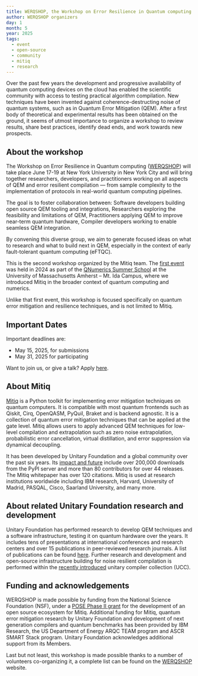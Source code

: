 ```yaml
---
title: WERQSHOP, the Workshop on Error Resilience in Quantum computing
author: WERQSHOP organizers
day: 1
month: 5
year: 2025
tags: 
  - event
  - open-source
  - community
  - mitiq
  - research
---
```


Over the past few years the development and progressive availability of quantum computing devices on the cloud has enabled the scientific community with access to testing practical algorithm compilation. New techniques have been invented against coherence-destructing noise of quantum systems, such as in Quantum Error Mitigation (QEM). After a first body of theoretical and experimental results has been obtained on the ground, it seems of utmost importance to organize a workshop to review results, share best practices, identify dead ends, and work towards new prospects.
 
## About the workshop

The Workshop on Error Resilience in Quantum computing ([WERQSHOP](https://werq.shop/)) will take place June 17-19 at New York University in New York City and will bring together researchers, developers, and practitioners working on all aspects of QEM and error resilient compilation — from sample complexity to the implementation of protocols in real-world quantum computing pipelines.

The goal is to foster collaboration between:
Software developers building open source QEM tooling and integrations,
Researchers exploring the feasibility and limitations of QEM,
Practitioners applying QEM to improve near-term quantum hardware,
Compiler developers working to enable seamless QEM integration.

By convening this diverse group, we aim to generate focused ideas on what to research and what to build next in QEM, especially in the context of early fault-tolerant quantum computing (eFTQC).

This is the second workshop organized by the Mitiq team. The [first event](https://unitary.foundation/posts/2024_recap_mitiq_workshop/) was held in 2024 as part of the [QNumerics Summer School](https://qnumerics.org/2024/) at the University of Massachusetts Amherst – Mt. Ida Campus, where we introduced Mitiq in the broader context of quantum computing and numerics.

Unlike that first event, this workshop is focused specifically on quantum error mitigation and resilience techniques, and is not limited to Mitiq.

## Important Dates

Important deadlines are: 
- May 15, 2025, for submissions
- May 31, 2025 for participating

Want to join us, or give a talk? Apply [here](https://forms.gle/jEEyzexC3hufZ7jT8).

## About Mitiq

[Mitiq](https://mitiq.readthedocs.io/en/stable/) is a Python toolkit for implementing error mitigation techniques on quantum computers. It is compatible with most quantum frontends such as Qiskit, Cirq, OpenQASM, PyQuil, Braket and is backend agnostic. It is a collection of quantum error mitigation techniques that can be applied at the gate level.  Mitiq allows users to apply advanced QEM techniques for low-level compilation and extrapolation such as zero noise extrapolation, probabilistic error cancellation, virtual distillation, and error suppression via dynamical decoupling.

It has been developed by Unitary Foundation and a global community over the past six years. Its [impact and future](https://unitary.foundation/posts/2024_mitiq_impact/) include over 200,000 downloads from the PyPI server and more than 80 contributors for over 44 releases. The Mitiq whitepaper has over 120 citations. Mitiq is used at research institutions worldwide including IBM research, Harvard, University of Madrid, PASQAL, Cisco, Saarland University, and many more. 

## About related Unitary Foundation research and development

Unitary Foundation has performed research to develop QEM techniques and a software infrastructure, testing it on quantum hardware over the years. It includes tens of presentations at international conferences and research centers and over 15 publications in peer-reviewed research journals. A list of publications can be found [here](https://unitary.foundation/research/publications/). Further research and development and open-source infrastructure building for noise resilient compilation is performed within the [recently introduced](https://unitary.foundation/posts/2025_ucc_launch_blog/) unitary compiler collection (UCC). 

## Funding and acknowledgements

WERQSHOP is made possible by funding from the National Science Foundation (NSF), under a [POSE Phase II grant](https://unitary.foundation/posts/2023_mitiq_nsf_pose/) for the development of an open source ecosystem for Mitiq. Additional funding for Mitiq, quantum error mitigation research by Unitary Foundation and development of next generation compilers and quantum benchmarks has been provided by IBM Research, the US Department of Energy ARQC TEAM program and ASCR SMART Stack program. Unitary Foundation acknowledges additional support from its Members.

Last but not least, this workshop is made possible thanks to a number of volunteers co-organizing it, a complete list can be found on the [WERQSHOP](https://werq.shop/) website.  

